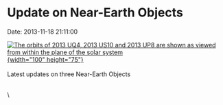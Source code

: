 Update on Near-Earth Objects
============================

Date: 2013-11-18 21:11:00

[![The orbits of 2013 UQ4, 2013 US10 and 2013 UP8 are shown as viewed
from within the plane of the solar
system](http://www.jpl.nasa.gov/images/neo/20131113/asteroidmap2-th.jpg){width="100"
height="75"}](http://www.jpl.nasa.gov/news/news.cfm?release=2013-336&rn=news.xml&rst=3953)\
\
Latest updates on three Near-Earth Objects

\
\
